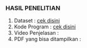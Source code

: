 ### HASIL PENELITIAN

1. Dataset : [cek disini](https://drive.google.com/file/d/1VAlYb-oBX6zAtPAhbYt-E9GzOu5HYATc/view?usp=sharing)
2. Kode Program : [cek disini](https://colab.research.google.com/drive/1MhlQw6BayAyHRqPx20BQ99YjMjDBlH0k?usp=sharing)
3. Video Penjelasan :
4. PDF yang bisa ditampilkan :
